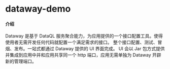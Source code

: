 # dataway-demo

#### 介绍
Dataway 是基于 DataQL 服务聚合能力，为应用提供的一个接口配置工具。使得使用者无需开发任何代码就配置一个满足需求的接口。 
整个接口配置、测试、冒烟、发布。一站式都通过 Dataway 提供的 UI 界面完成。
UI 会以 Jar 包方式提供并集成到应用中并和应用共享同一个 http 端口，应用无需单独为 Dataway 开辟新的管理端口。
